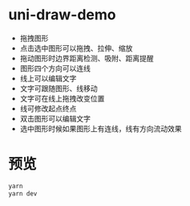 # uni-draw-demo

- 拖拽图形
- 点击选中图形可以拖拽、拉伸、缩放
- 拖动图形时边界距离检测、吸附、距离提醒
- 图形四个方向可以连线
- 线上可以编辑文字
- 文字可跟随图形、线移动
- 文字可在线上拖拽改变位置
- 线可修改起点终点
- 双击图形可以编辑文字
- 选中图形时候如果图形上有连线，线有方向流动效果

# 预览
```cmd
yarn 
yarn dev
```